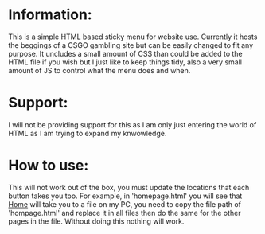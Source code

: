 # Information:

This is a simple HTML based sticky menu for website use. Currently it hosts the beggings of a CSGO gambling site but can be easily changed to fit any purpose. It uncludes a small amount of CSS than could be added to the HTML file if you wish but I just like to keep things tidy, also a very small amount of JS to control what the menu does and when.

# Support:

I will not be providing support for this as I am only just entering the world of HTML as I am trying to expand my knwowledge.

# How to use:

This will not work out of the box, you must update the locations that each button takes you too. For example, in 'homepage.html' you will see that <a class="active" href="file:///C:/Users/Jay%20O'Halloran/Desktop/html/homepage.html">Home</a> will take you to a file on my PC, you need to copy the file path of 'hompage.html' and replace it in all files then do the same for the other pages in the file. Without doing this nothing will work.

